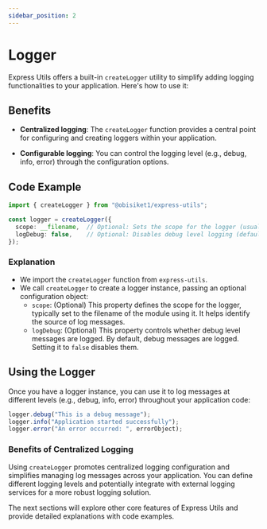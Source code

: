 ```yaml
---
sidebar_position: 2
---
```


# Logger

Express Utils offers a built-in `createLogger` utility to simplify adding logging functionalities to your application. Here's how to use it:

## Benefits

- **Centralized logging**: The `createLogger` function provides a central point for configuring and creating loggers within your application.

- **Configurable logging**: You can control the logging level (e.g., debug, info, error) through the configuration options.

## Code Example
```typescript
import { createLogger } from "@obisiket1/express-utils";

const logger = createLogger({
  scope: __filename,  // Optional: Sets the scope for the logger (usually the file path)
  logDebug: false,    // Optional: Disables debug level logging (defaults to true)
});
```

### Explanation

- We import the `createLogger` function from `express-utils`.
- We call `createLogger` to create a logger instance, passing an optional configuration object:
  - `scope`: (Optional) This property defines the scope for the logger, typically set to the filename of the module using it. It helps identify the source of log messages.
  - `logDebug`: (Optional) This property controls whether debug level messages are logged. By default, debug messages are logged. Setting it to `false` disables them.


## Using the Logger

Once you have a logger instance, you can use it to log messages at different levels (e.g., debug, info, error) throughout your application code:

```typescript
logger.debug("This is a debug message");
logger.info("Application started successfully");
logger.error("An error occurred: ", errorObject);
```

### Benefits of Centralized Logging

Using `createLogger` promotes centralized logging configuration and simplifies managing log messages across your application. You can define different logging levels and potentially integrate with external logging services for a more robust logging solution.

The next sections will explore other core features of Express Utils and provide detailed explanations with code examples.